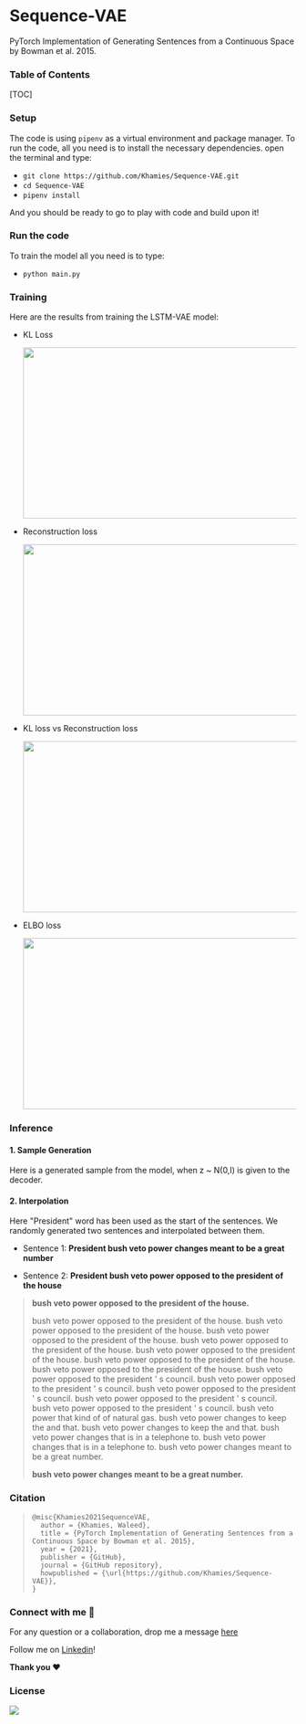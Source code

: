 # Sequence-VAE
PyTorch Implementation of Generating Sentences from a Continuous Space by Bowman et al. 2015.

### Table of Contents

[TOC]

### Setup

The code is using `pipenv` as a virtual environment and package manager. To run the code, all you need is to install the necessary dependencies. open the terminal and type:

- `git clone https://github.com/Khamies/Sequence-VAE.git` 
- `cd Sequence-VAE`
- `pipenv install`

And you should be ready to go to play with code and build upon it!

### Run the code

To train the model all you need is to type:

- `python main.py`

### Training

Here are the results from training the LSTM-VAE model:

- KL Loss

  <img src="./media/kl.jpg" align="center" height="300" width="500" >

- Reconstruction loss

  <img src="./media/reco.jpg" align="center" height="300" width="500" >

- KL loss vs Reconstruction loss

  <img src="./media/kl_reco.jpg" align="center" height="300" width="500" >

- ELBO loss

  <img src="./media/elbo.jpg" align="center" height="300" width="500" >



### Inference

#### 1. Sample Generation

Here is a generated sample from the model, when z ~ N(0,I) is given to the decoder.



#### 2. Interpolation

Here "President" word has been used as the start of the sentences. We randomly generated two sentences and interpolated between them.

- Sentence 1: **President bush veto power changes meant to be a great number**

- Sentence 2: **President bush veto power opposed to the president of the house**

  

>  **bush veto power opposed to the president of the house.**
>
>  bush veto power opposed to the president of the house.
>  bush veto power opposed to the president of the house.
>  bush veto power opposed to the president of the house.
>  bush veto power opposed to the president of the house.
>  bush veto power opposed to the president of the house.
>  bush veto power opposed to the president of the house.
>  bush veto power opposed to the president of the house.
>  bush veto power opposed to the president ' s council.
>  bush veto power opposed to the president ' s council.
>  bush veto power opposed to the president ' s council.
>  bush veto power opposed to the president ' s council.
>  bush veto power opposed to the president ' s council.
>  bush veto power that kind of <unk> of natural gas.
>  bush veto power changes to keep the <unk> and that.
>  bush veto power changes to keep the <unk> and that.
>  bush veto power changes that is in a telephone to.
>  bush veto power changes that is in a telephone to.
>  bush veto power changes meant to be a great number.
>
> **bush veto power changes meant to be a great number.**



### Citation

> ```
> @misc{Khamies2021SequenceVAE,
>   author = {Khamies, Waleed},
>   title = {PyTorch Implementation of Generating Sentences from a Continuous Space by Bowman et al. 2015},
>   year = {2021},
>   publisher = {GitHub},
>   journal = {GitHub repository},
>   howpublished = {\url{https://github.com/Khamies/Sequence-VAE}},
> }
> ```

### Connect with me :slightly_smiling_face:

For any question or a collaboration, drop me a message [here](mailto:khamiesw@outlook.com?subject=[GitHub]%20Sequence-VAE%20Repo)

Follow me on [Linkedin](https://www.linkedin.com/in/khamiesw/)!

**Thank you :heart:**

### License 

![](https://img.shields.io/github/license/khamies/Sequence-VAE)

